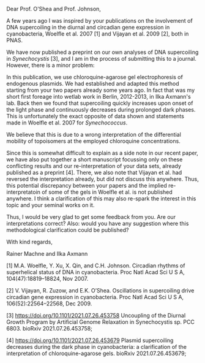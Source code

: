Dear Prof. O'Shea and Prof. Johnson,

A few years ago I was inspired by your publications on the involvement
of DNA supercoiling in the diurnal and circadian gene expression in
cyanobacteria, Woelfle et al. 2007 [1] and Vijayan et al. 2009 [2], both in
PNAS. 

We have now published a preprint on our own analyses of DNA
supercoiling in *Synechocystis* [3], and I am in the process of submitting
this to a journal. However, there is a minor problem:

In this publication, we use chloroquine-agarose gel electrophoresis of
endogenous plasmids. We had established and adapted this method
starting from your two papers already some years ago. In fact that was
my short first foreage into wetlab work in Berlin, 2012-2013, in Ilka
Axmann's lab.  Back then we found that supercoiling quickly increases
upon onset of the light phase and continuously decreases during
prolonged dark phases. This is unfortunately the exact opposite of
data shown and statements made in Woelfle et al. 2007 for
*Synechococcus*.

We believe that this is due to a wrong interpretation of the differential
mobility of topoisomers at the employed chloroquine concentrations.

Since this is somewhat difficult to explain as a side note in our
recent paper, we have also put together a short manuscript focussing
only on these conflicting results and our re-interpretation of your
data sets, already published as a preprint [4]. There, we also note
that Vijayan et al. had reversed the interpretation already, but did
not discuss this anywhere.  Thus, this potential discrepancy between
your papers and the implied re-interpretatoin of some of the gels in
Woelfle et al. is not published anywhere. I think a clarification of
this may also re-spark the interest in this topic and your seminal
works on it.

Thus, I would be very glad to get some feedback from you. Are our
interpretations correct? Also: would you have any suggestion where
this methodological clarification could be published?

With kind regards,

Rainer Machne and Ilka Axmann

[1] M.A. Woelfle, Y. Xu, X. Qin, and C.H. Johnson. Circadian rhythms
of superhelical status of DNA in cyanobacteria. Proc Natl Acad Sci U S
A, 104(47):18819–18824, Nov 2007.

[2] V. Vijayan, R. Zuzow, and E.K. O’Shea. Oscillations in
supercoiling drive circadian gene expression in cyanobacteria. Proc
Natl Acad Sci U S A, 106(52):22564–22568, Dec 2009.

[3]  https://doi.org/10.1101/2021.07.26.453758 
Uncoupling of the Diurnal Growth Program by Artificial Genome
Relaxation in Synechocystis sp. PCC 6803. bioRxiv 2021.07.26.453758;

[4] https://doi.org/10.1101/2021.07.26.453679 
Plasmid supercoiling decreases during the dark phase in cyanobacteria:
a clarification of the interpretation of chloroquine-agarose
gels. bioRxiv 2021.07.26.453679;
